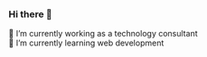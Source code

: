 ### Hi there 👋

🔭 I’m currently working as a technology consultant <br>
🌱 I’m currently learning web development

<!--
**aditya-nayanar/aditya-nayanar** is a ✨ _special_ ✨ repository because its `README.md` (this file) appears on your GitHub profile.

- 🔭 I’m currently working as a technology consultant
- 🌱 I’m currently learning web development
- 👯 I’m looking to collaborate on ...
- 🤔 I’m looking for help with ...
- 💬 Ask me about ...
- 📫 How to reach me: ...
- 😄 Pronouns: ...
- ⚡ Fun fact: ...
-->

